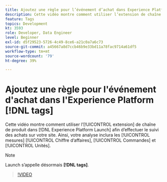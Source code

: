 ```yaml
---
title: Ajoutez une règle pour l’événement d’achat dans Experience Platform [!DNL tags]
description: Cette vidéo montre comment utiliser l’extension de chaîne de produit dans  [!DNL tags]  pour effectuer le suivi des achats sur votre site, ce qui entraîne l’affichage des mesures Recettes, Commandes et Unités dans votre analyse.
feature: Tags
topics: Development
kt: 3593
role: Developer, Data Engineer
level: Beginner
exl-id: d5f29523-5726-4c49-8ce6-a21c0a7a6c73
source-git-commit: a45667a8d7ccb46b9e33bd11a78fac9714a61df5
workflow-type: tm+mt
source-wordcount: '79'
ht-degree: 39%

---
```


# Ajoutez une règle pour l&#39;événement d&#39;achat dans l&#39;Experience Platform [!DNL tags]

Cette vidéo montre comment utiliser l’[!UICONTROL extension] de chaîne de produit dans [!DNL Experience Platform Launch] afin d’effectuer le suivi des achats sur votre site. Ainsi, votre analyse inclura les [!UICONTROL mesures] [!UICONTROL Chiffre d’affaires], [!UICONTROL Commandes] et [!UICONTROL Unités].

>[!NOTE]
>
> Launch s’appelle désormais **[!DNL tags]**.

>[!VIDEO](https://video.tv.adobe.com/v/31106/?quality=12&learn=on&captions=fre_fr)
